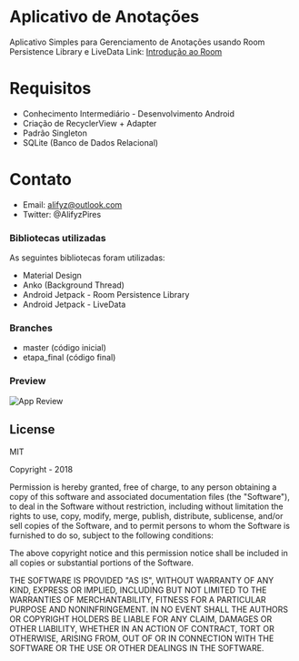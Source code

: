# Aplicativo de Anotações 

Aplicativo Simples para Gerenciamento de Anotações usando Room Persistence Library e LiveData
Link: [Introdução ao Room](https://medium.com/@alifyzfpires/introdu%C3%A7%C3%A3o-ao-banco-de-dados-room-e-livedata-android-jetpack-33b2f58b0ae8)

# Requisitos

  - Conhecimento Intermediário - Desenvolvimento Android
  - Criação de RecyclerView + Adapter
  - Padrão Singleton
  - SQLite (Banco de Dados Relacional)
 
# Contato

- Email: alifyz@outlook.com
- Twitter: @AlifyzPires

### Bibliotecas utilizadas

As seguintes bibliotecas foram utilizadas:

- Material Design 
- Anko (Background Thread)
- Android Jetpack - Room Persistence Library
- Android Jetpack - LiveData

### Branches

- master (código inicial)
- etapa_final (código final)

### Preview

![App Review](https://thumbs.gfycat.com/SpitefulUnkemptCobra-small.gif)


License
----

MIT

Copyright - 2018

Permission is hereby granted, free of charge, to any person obtaining a copy of this software and associated documentation files (the "Software"), to deal in the Software without restriction, including without limitation the rights to use, copy, modify, merge, publish, distribute, sublicense, and/or sell copies of the Software, and to permit persons to whom the Software is furnished to do so, subject to the following conditions:

The above copyright notice and this permission notice shall be included in all copies or substantial portions of the Software.

THE SOFTWARE IS PROVIDED "AS IS", WITHOUT WARRANTY OF ANY KIND, EXPRESS OR IMPLIED, INCLUDING BUT NOT LIMITED TO THE WARRANTIES OF MERCHANTABILITY, FITNESS FOR A PARTICULAR PURPOSE AND NONINFRINGEMENT. IN NO EVENT SHALL THE AUTHORS OR COPYRIGHT HOLDERS BE LIABLE FOR ANY CLAIM, DAMAGES OR OTHER LIABILITY, WHETHER IN AN ACTION OF CONTRACT, TORT OR OTHERWISE, ARISING FROM, OUT OF OR IN CONNECTION WITH THE SOFTWARE OR THE USE OR OTHER DEALINGS IN THE SOFTWARE.

